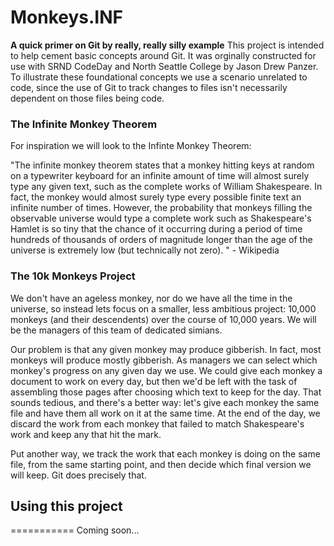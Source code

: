 # Monkeys.INF
**A quick primer on Git by really, really silly example**
This project is intended to help cement basic concepts around Git. It was orginally constructed for use with SRND CodeDay and North Seattle College by Jason Drew Panzer. To illustrate these foundational concepts we use a scenario unrelated to code, since the use of Git to track changes to files isn't necessarily dependent on those files being code.

### The Infinite Monkey Theorem
For inspiration we will look to the Infinte Monkey Theorem:

"The infinite monkey theorem states that a monkey hitting keys at random on a typewriter keyboard for an infinite amount of time will almost surely type any given text, such as the complete works of William Shakespeare. In fact, the monkey would almost surely type every possible finite text an infinite number of times. However, the probability that monkeys filling the observable universe would type a complete work such as Shakespeare's Hamlet is so tiny that the chance of it occurring during a period of time hundreds of thousands of orders of magnitude longer than the age of the universe is extremely low (but technically not zero). " - Wikipedia

### The 10k Monkeys Project
We don't have an ageless monkey, nor do we have all the time in the universe, so instead lets focus on a smaller, less ambitious project: 10,000 monkeys (and their descendents) over the course of 10,000 years. We will be the managers of this team of dedicated simians. 

Our problem is that any given monkey may produce gibberish. In fact, most monkeys will produce mostly gibberish. As managers we can select which monkey's progress on any given day we use. We could give each monkey a document to work on every day, but then we'd be left with the task of assembling those pages after choosing which text to keep for the day. That sounds tedious, and there's a better way: let's give each monkey the same file and have them all work on it at the same time. At the end of the day, we discard the work from each monkey that failed to match Shakespeare's work and keep any that hit the mark. 

Put another way, we track the work that each monkey is doing on the same file, from the same starting point, and then decide which final version we will keep. Git does precisely that.

## Using this project
===========
Coming soon...
